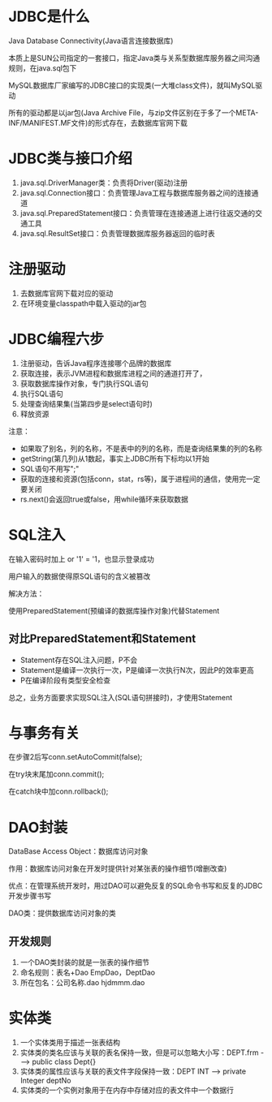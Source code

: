 # JDBC是什么

Java Database Connectivity(Java语言连接数据库)

本质上是SUN公司指定的一套接口，指定Java类与关系型数据库服务器之间沟通规则，在java.sql包下

MySQL数据库厂家编写的JDBC接口的实现类(一大堆class文件)，就叫MySQL驱动

所有的驱动都是以jar包(Java Archive File，与zip文件区别在于多了一个META-INF/MANIFEST.MF文件)的形式存在，去数据库官网下载

# JDBC类与接口介绍

1. java.sql.DriverManager类：负责将Driver(驱动)注册
2. java.sql.Connection接口：负责管理Java工程与数据库服务器之间的连接通道
3. java.sql.PreparedStatement接口：负责管理在连接通道上进行往返交通的交通工具
4. java.sql.ResultSet接口：负责管理数据库服务器返回的临时表

# 注册驱动

1. 去数据库官网下载对应的驱动
2. 在环境变量classpath中载入驱动的jar包

# JDBC编程六步

1. 注册驱动，告诉Java程序连接哪个品牌的数据库
2. 获取连接，表示JVM进程和数据库进程之间的通道打开了，
3. 获取数据库操作对象，专门执行SQL语句
4. 执行SQL语句
5. 处理查询结果集(当第四步是select语句时)
6. 释放资源

注意：

- 如果取了别名，列的名称，不是表中的列的名称，而是查询结果集的列的名称
- getString(第几列)从1数起，事实上JDBC所有下标均以1开始
- SQL语句不用写";"
- 获取的连接和资源(包括conn，stat，rs等)，属于进程间的通信，使用完一定要关闭
- rs.next()会返回true或false，用while循环来获取数据

# SQL注入

在输入密码时加上 or '1' = '1，也显示登录成功

用户输入的数据使得原SQL语句的含义被篡改

解决方法：

使用PreparedStatement(预编译的数据库操作对象)代替Statement

## 对比PreparedStatement和Statement

- Statement存在SQL注入问题，P不会
- Statement是编译一次执行一次，P是编译一次执行N次，因此P的效率更高
- P在编译阶段有类型安全检查

总之，业务方面要求实现SQL注入(SQL语句拼接时)，才使用Statement

# 与事务有关

在步骤2后写conn.setAutoCommit(false);

在try块末尾加conn.commit();

在catch块中加conn.rollback();

# DAO封装

DataBase Access Object：数据库访问对象

作用：数据库访问对象在开发时提供针对某张表的操作细节(增删改查)

优点：在管理系统开发时，用过DAO可以避免反复的SQL命令书写和反复的JDBC开发步骤书写

DAO类：提供数据库访问对象的类

## 开发规则

1. 一个DAO类封装的就是一张表的操作细节
2. 命名规则：表名+Dao EmpDao，DeptDao
3. 所在包名：公司名称.dao hjdmmm.dao

# 实体类

1. 一个实体类用于描述一张表结构
2. 实体类的类名应该与关联的表名保持一致，但是可以忽略大小写：DEPT.frm ---> public class Dept{}
3. 实体类的属性应该与关联的表文件字段保持一致：DEPT INT --> private Integer deptNo
4. 实体类的一个实例对象用于在内存中存储对应的表文件中一个数据行

